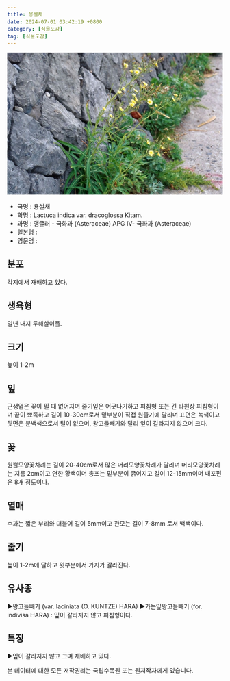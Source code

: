 ```yaml
---
title: 용설채
date: 2024-07-01 03:42:19 +0800
category: [식물도감]
tag: [식물도감]
---
```




![용설채](/assets/img/fileUpload/plants/basic/Compositae/Lactuca/17934/17934_1_th2.jpg)
- 국명 : 용설채
- 학명 : Lactuca indica var. dracoglossa Kitam.
- 과명 : 앵글러 - 국화과 (Asteraceae) APG Ⅳ- 국화과 (Asteraceae)
- 일본명 : 
- 영문명 : 


## 분포
각지에서 재배하고 있다.
## 생육형
일년 내지 두해살이풀.
## 크기
높이 1-2m
## 잎
근생엽은 꽃이 필 때 없어지며 줄기잎은 어긋나기하고 피침형 또는 긴 타원상 피침형이며 끝이 뾰족하고 길이 10-30cm로서 밑부분이 직접 원줄기에 달리며 표면은 녹색이고 뒷면은 분백색으로서 털이 없으며, 왕고들빼기와 달리 잎이 갈라지지 않으며 크다.
## 꽃
원뿔모양꽃차례는 길이 20-40cm로서 많은 머리모양꽃차례가 달리며 머리모양꽃차례는 지름 2cm이고 연한 황색이며 총포는 밑부분이 굵어지고 길이 12-15mm이며 내포편은 8개 정도이다.
## 열매
수과는 짧은 부리와 더불어 길이 5mm이고 관모는 길이 7-8mm 로서 백색이다.
## 줄기
높이 1-2m에 달하고 윗부분에서 가지가 갈라진다.
## 유사종
▶왕고들빼기 (var. laciniata (O. KUNTZE) HARA) 
▶가는잎왕고들빼기 (for. indivisa HARA) : 잎이 갈라지지 않고 피침형이다.
## 특징
▶잎이 갈라지지 않고 크며 재배하고 있다.






본 데이터에 대한 모든 저작권리는 국립수목원 또는 원저작자에게 있습니다.
